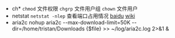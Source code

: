 * ch*
    `chmod` 文件权限
    `chgrp` 文件用户组
    `chown` 文件用户
* netstat
    `netstat -nlep` 查看端口占用情况 [baidu](http://baike.baidu.com/view/28008.htm) [wiki](http://en.wikipedia.org/wiki/Netstat)
* aria2c
    nohup aria2c --max-download-limit=50K --dir=/home/tristan/Downloads {$file} >> ~/log/aria2c.log 2>&1 & 

